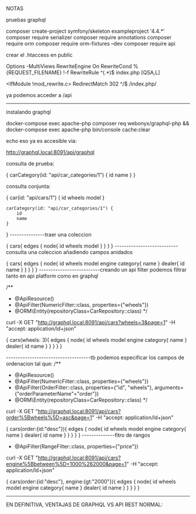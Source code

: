 NOTAS

pruebas graphql

composer create-project symfony/skeleton exampleproject '4.4.*'
composer require serializer
composer require annotations
composer require orm 
composer require orm-fixtures –dev
composer require api

crear el .htaccess en public

<IfModule mod_rewrite.c>
    Options -MultiViews
    RewriteEngine On
    RewriteCond %{REQUEST_FILENAME} !-f
    RewriteRule ^(.*)$ index.php [QSA,L]
</IfModule>

<IfModule !mod_rewrite.c>
    <IfModule mod_alias.c>
        RedirectMatch 302 ^/$ /index.php/
    </IfModule>
</IfModule>

ya podemos acceder a /api

-----------------------------------------------
instalando graphql

docker-compose exec apache-php composer req webonyx/graphql-php && docker-compose exec apache-php bin/console cache:clear

echo eso ya es accesible via:

http://graphql.local:8091/api/graphql

consulta de prueba:

{
	carCategory(id: "api/car_categories/1") {
		id
		name
	}
}


consulta conjunta:

{
  car(id: "api/cars/1") {
		id
		wheels
    model
  }  
  
  	carCategory(id: "api/car_categories/1") {
		id
		name
	}
}
---------------traer una coleccion

{
	cars{
    edges
    {
      node{
        id
        wheels
        model
      }
    }
  }
}
---------------------------consulta una coleccion añadiendo campos anidados

{
	cars{
    edges
    {
      node{
        id
        wheels
        model
        engine
        category{
          name
        }
        dealer{
          id
          name
        }
      }
    }
  }
}
--------------------------creando un api filter podemos filtrar tanto en api platform como en graphql

/**
 * @ApiResource()
 * @ApiFilter(NumericFilter::class, properties={"wheels"})
 * @ORM\Entity(repositoryClass=CarRepository::class)
 */

curl -X GET "http://graphql.local:8091/api/cars?wheels=3&page=1" -H  "accept: application/ld+json"


{
	cars(wheels: 3){
    edges
    {
      node{
        id
        wheels
        model
        engine
        category{
          name
        }
        dealer{
          id
          name
        }
      }
    }
  }
}

------------------------------------tb podemos especificar los campos de ordenacion tal que:
/**
 * @ApiResource()
 * @ApiFilter(NumericFilter::class, properties={"wheels"})
 * @ApiFilter(OrderFilter::class, properties={"id", "wheels"}, arguments={"orderParameterName"="order"})
 * @ORM\Entity(repositoryClass=CarRepository::class)
 */

curl -X GET "http://graphql.local:8091/api/cars?order%5Bwheels%5D=asc&page=1" -H  "accept: application/ld+json"

{
	cars(order:{id:"desc"}){
    edges
    {
      node{
        id
        wheels
        model
        engine
        category{
          name
        }
        dealer{
          id
          name
        }
      }
    }
  }
}
--------------fitro de rangos

* @ApiFilter(RangeFilter::class, properties={"price"})

curl -X GET "http://graphql.local:8091/api/cars?engine%5Bbetween%5D=1000%262000&page=1" -H  "accept: application/ld+json"

{
	cars(order:{id:"desc"}, engine:{gt:"2000"}){
    edges
    {
      node{
        id
        wheels
        model
        engine
        category{
          name
        }
        dealer{
          id
          name
        }
      }
    }
  }
}


----------------------------------------------------------------------
EN DEFINITIVA, VENTAJAS DE GRAPHQL VS API REST NORMAL:




